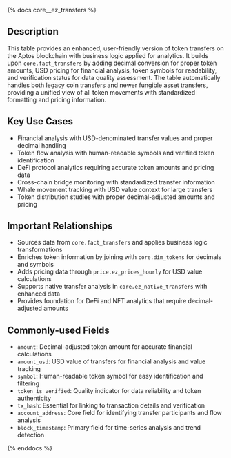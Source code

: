 {% docs core__ez_transfers %}

## Description
This table provides an enhanced, user-friendly version of token transfers on the Aptos blockchain with business logic applied for analytics. It builds upon `core.fact_transfers` by adding decimal conversion for proper token amounts, USD pricing for financial analysis, token symbols for readability, and verification status for data quality assessment. The table automatically handles both legacy coin transfers and newer fungible asset transfers, providing a unified view of all token movements with standardized formatting and pricing information.

## Key Use Cases
- Financial analysis with USD-denominated transfer values and proper decimal handling
- Token flow analysis with human-readable symbols and verified token identification
- DeFi protocol analytics requiring accurate token amounts and pricing data
- Cross-chain bridge monitoring with standardized transfer information
- Whale movement tracking with USD value context for large transfers
- Token distribution studies with proper decimal-adjusted amounts and pricing

## Important Relationships
- Sources data from `core.fact_transfers` and applies business logic transformations
- Enriches token information by joining with `core.dim_tokens` for decimals and symbols
- Adds pricing data through `price.ez_prices_hourly` for USD value calculations
- Supports native transfer analysis in `core.ez_native_transfers` with enhanced data
- Provides foundation for DeFi and NFT analytics that require decimal-adjusted amounts

## Commonly-used Fields
- `amount`: Decimal-adjusted token amount for accurate financial calculations
- `amount_usd`: USD value of transfers for financial analysis and value tracking
- `symbol`: Human-readable token symbol for easy identification and filtering
- `token_is_verified`: Quality indicator for data reliability and token authenticity
- `tx_hash`: Essential for linking to transaction details and verification
- `account_address`: Core field for identifying transfer participants and flow analysis
- `block_timestamp`: Primary field for time-series analysis and trend detection

{% enddocs %}

 